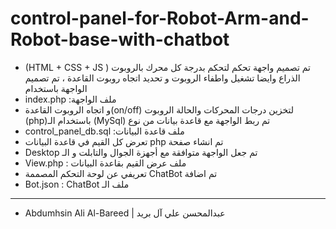 # control-panel-for-Robot-Arm-and-Robot-base-with-chatbot



-  (HTML + CSS + JS ) تم تصميم واجهة تحكم لتحكم بدرجة كل محرك بالروبوت الذراع وايضا تشغيل واطفاء الروبوت و تحديد اتجاه روبوت القاعدة ، تم تصميم الواجهة باستخدام 
-  index.php :ملف الواجهة 
-   و اتجاه الروبوت القاعدة(on/off) لتخزين درجات المحركات والحالة الروبوت  (php)باستخدام الـ (MySql) تم ربط الواجهة مع قاعدة بيانات من نوع 
-  control_panel_db.sql :ملف قاعدة البيانات 
-  تعرض كل القيم في قاعدة البيانات  php تم انشاء صفحة 
- Desktop تم جعل الواجهة متوافقة مع أجهزة الجوال والتابلت و الـ 
-  View.php : ملف عرض القيم بقاعدة البيانات 
-  تعريفي عن لوحة التحكم المصممة  ChatBot  تم اضافة
-   Bot.json : ChatBot ملف الـ 
--------------------------------------------------------
-  Abdumhsin Ali Al-Bareed | عبدالمحسن علي آل بريد
